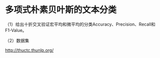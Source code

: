 # 多项式朴素贝叶斯的文本分类

（1）给出十折交叉验证宏平均和微平均的分类Accuracy、Precision、Recall和F1-Value。

（2）数据集

http://thuctc.thunlp.org/